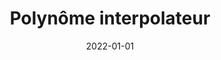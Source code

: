 ---
title: "Polynôme interpolateur"
collection: figures
permalink: /figures/polynome-interpolateur
date: 2022-01-01
overleaf: 'https://www.overleaf.com/read/xvjmnqxphkjh'
img: "/images/figures/polynome-interpolateur.png"
citation: ""
---